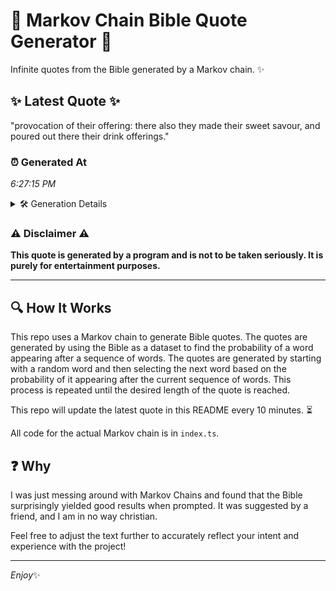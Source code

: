 # 📖 Markov Chain Bible Quote Generator 📖

Infinite quotes from the Bible generated by a Markov chain. ✨

## ✨ Latest Quote ✨
"provocation of their offering: there also they made their sweet savour, and poured out there their drink offerings."

### ⏰ Generated At
*6:27:15 PM*

<details>
    <summary>🛠️ Generation Details</summary>
    <p>
        <strong>🌱 Seed:</strong> provocation<br>
        <strong>🔄 Iterations:</strong> 17<br>
        <strong>📜 Context History:</strong><br>[ provocation ]: of<br>[ provocation, of ]: their<br>[ provocation, of, their ]: offering:<br>[ provocation, of, their, offering: ]: there<br>[ provocation, of, their, offering:, there ]: also<br>[ provocation, of, their, offering:, there, also ]: they<br>[ of, their, offering:, there, also, they ]: made<br>[ their, offering:, there, also, they, made ]: their<br>[ offering:, there, also, they, made, their ]: sweet<br>[ there, also, they, made, their, sweet ]: savour,<br>[ also, they, made, their, sweet, savour, ]: and<br>[ they, made, their, sweet, savour,, and ]: poured<br>[ made, their, sweet, savour,, and, poured ]: out<br>[ their, sweet, savour,, and, poured, out ]: there<br>[ sweet, savour,, and, poured, out, there ]: their<br>[ savour,, and, poured, out, there, their ]: drink<br>[ and, poured, out, there, their, drink ]: offerings.<br>
    </p>
</details>

### ⚠️ Disclaimer ⚠️
**This quote is generated by a program and is not to be taken seriously. It is purely for entertainment purposes.**

---

## 🔍 How It Works

This repo uses a Markov chain to generate Bible quotes. The quotes are generated by using the Bible as a dataset to find the probability of a word appearing after a sequence of words. The quotes are generated by starting with a random word and then selecting the next word based on the probability of it appearing after the current sequence of words. This process is repeated until the desired length of the quote is reached.

This repo will update the latest quote in this README every 10 minutes. ⏳

All code for the actual Markov chain is in `index.ts`.

## ❓ Why

I was just messing around with Markov Chains and found that the Bible surprisingly yielded good results when prompted. 
It was suggested by a friend, and I am in no way christian.

Feel free to adjust the text further to accurately reflect your intent and experience with the project!

---

*Enjoy*✨
